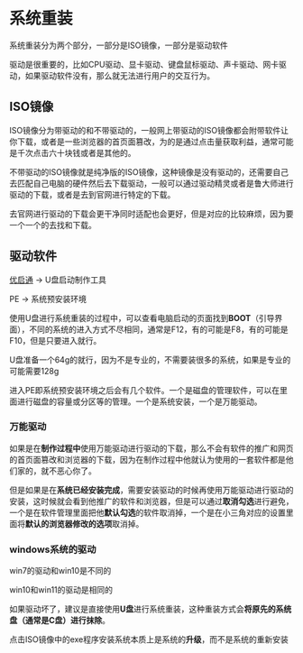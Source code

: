 # 系统重装

系统重装分为两个部分，一部分是ISO镜像，一部分是驱动软件

驱动是很重要的，比如CPU驱动、显卡驱动、键盘鼠标驱动、声卡驱动、网卡驱动，如果驱动软件没有，那么就无法进行用户的交互行为。

## ISO镜像

ISO镜像分为带驱动的和不带驱动的，一般网上带驱动的ISO镜像都会附带软件让你下载，或者是一些浏览器的首页面篡改，为的是通过点击量获取利益，通常可能是千次点击六十块钱或者是其他的。

不带驱动的ISO镜像就是纯净版的ISO镜像，这种镜像是没有驱动的，还需要自己去匹配自己电脑的硬件然后去下载驱动，一般可以通过驱动精灵或者是鲁大师进行驱动的下载，或者是去到官网进行特定的下载。

去官网进行驱动的下载会更干净同时适配也会更好，但是对应的比较麻烦，因为要一个一个的去找和下载。

## 驱动软件

[优启通](https://www.upe.net/) -> U盘启动制作工具

PE ->  系统预安装环境

使用U盘进行系统重装的过程中，可以查看电脑启动的页面找到**BOOT**（引导界面），不同的系统的进入方式不尽相同，通常是F12，有的可能是F8，有的可能是F10，但是只要进入就行。

U盘准备一个64g的就行，因为不是专业的，不需要装很多的系统，如果是专业的可能需要128g

进入PE即系统预安装环境之后会有几个软件。一个是磁盘的管理软件，可以在里面进行磁盘的容量或分区等的管理。一个是系统安装，一个是万能驱动。

### 万能驱动

如果是在**制作过程中**使用万能驱动进行驱动的下载，那么不会有软件的推广和网页的首页面篡改和浏览器的下载，因为在制作过程中他就认为使用的一套软件都是他们家的，就不恶心你了。

但是如果是在**系统已经安装完成**，需要安装驱动的时候再使用万能驱动进行驱动的安装，这时候就会看到他推广的软件和浏览器，但是可以通过**取消勾选**进行避免，一个是在软件管理里面把他**默认勾选**的软件取消掉，一个是在小三角对应的设置里面将**默认的浏览器修改的选项**取消掉。

### windows系统的驱动

win7的驱动和win10是不同的

win10和win11的驱动是相同的

如果驱动坏了，建议是直接使用**U盘**进行系统重装，这种重装方式会**将原先的系统盘（通常是C盘）进行抹除**。

点击ISO镜像中的exe程序安装系统本质上是系统的**升级**，而不是系统的重新安装

